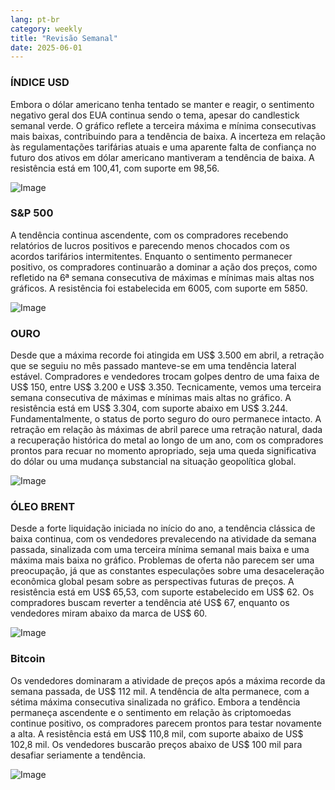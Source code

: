 ```yaml
---
lang: pt-br
category: weekly
title: "Revisão Semanal"
date: 2025-06-01
---
```


### ÍNDICE USD

Embora o dólar americano tenha tentado se manter e reagir, o sentimento negativo geral dos EUA continua sendo o tema, apesar do candlestick semanal verde. O gráfico reflete a terceira máxima e mínima consecutivas mais baixas, contribuindo para a tendência de baixa. A incerteza em relação às regulamentações tarifárias atuais e uma aparente falta de confiança no futuro dos ativos em dólar americano mantiveram a tendência de baixa. A resistência está em 100,41, com suporte em 98,56.

![Image](https://markleighedu.github.io/img/Jun-2025/01-Jun-2025/usdindex.jpg)

### S&P 500

A tendência continua ascendente, com os compradores recebendo relatórios de lucros positivos e parecendo menos chocados com os acordos tarifários intermitentes. Enquanto o sentimento permanecer positivo, os compradores continuarão a dominar a ação dos preços, como refletido na 6ª semana consecutiva de máximas e mínimas mais altas nos gráficos. A resistência foi estabelecida em 6005, com suporte em 5850.

![Image](https://markleighedu.github.io/img/Jun-2025/01-Jun-2025/sp500.jpg)

### OURO

Desde que a máxima recorde foi atingida em US$ 3.500 em abril, a retração que se seguiu no mês passado manteve-se em uma tendência lateral estável. Compradores e vendedores trocam golpes dentro de uma faixa de US$ 150, entre US$ 3.200 e US$ 3.350. Tecnicamente, vemos uma terceira semana consecutiva de máximas e mínimas mais altas no gráfico. A resistência está em US$ 3.304, com suporte abaixo em US$ 3.244. Fundamentalmente, o status de porto seguro do ouro permanece intacto. A retração em relação às máximas de abril parece uma retração natural, dada a recuperação histórica do metal ao longo de um ano, com os compradores prontos para recuar no momento apropriado, seja uma queda significativa do dólar ou uma mudança substancial na situação geopolítica global.

![Image](https://markleighedu.github.io/img/Jun-2025/01-Jun-2025/gold.jpg)

### ÓLEO BRENT

Desde a forte liquidação iniciada no início do ano, a tendência clássica de baixa continua, com os vendedores prevalecendo na atividade da semana passada, sinalizada com uma terceira mínima semanal mais baixa e uma máxima mais baixa no gráfico. Problemas de oferta não parecem ser uma preocupação, já que as constantes especulações sobre uma desaceleração econômica global pesam sobre as perspectivas futuras de preços. A resistência está em US$ 65,53, com suporte estabelecido em US$ 62. Os compradores buscam reverter a tendência até US$ 67, enquanto os vendedores miram abaixo da marca de US$ 60.

![Image](https://markleighedu.github.io/img/Jun-2025/01-Jun-2025/brentoil.jpg)

### Bitcoin

Os vendedores dominaram a atividade de preços após a máxima recorde da semana passada, de US$ 112 mil. A tendência de alta permanece, com a sétima máxima consecutiva sinalizada no gráfico. Embora a tendência permaneça ascendente e o sentimento em relação às criptomoedas continue positivo, os compradores parecem prontos para testar novamente a alta. A resistência está em US$ 110,8 mil, com suporte abaixo de US$ 102,8 mil. Os vendedores buscarão preços abaixo de US$ 100 mil para desafiar seriamente a tendência.

![Image](https://markleighedu.github.io/img/Jun-2025/01-Jun-2025/bitcoin.jpg)

